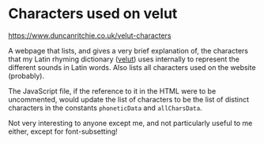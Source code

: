# Characters used on velut
https://www.duncanritchie.co.uk/velut-characters

A webpage that lists, and gives a very brief explanation of, the characters that my Latin rhyming dictionary ([velut](https://github.com/DuncanRitchie/velut)) uses internally to represent the different sounds in Latin words. Also lists all characters used on the website (probably).

The JavaScript file, if the reference to it in the HTML were to be uncommented, would update the list of characters to be the list of distinct characters in the constants `phoneticData` and `allCharsData`.

Not very interesting to anyone except me, and not particularly useful to me either, except for font-subsetting!
